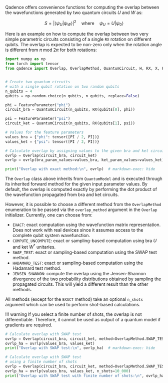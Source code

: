Qadence offers convenience functions for computing the overlap between the
wavefunctions generated by two quantum circuits $U$ and $W$ as:

$$
S = |\langle \psi_U | \psi_W \rangle|^2 \quad \textrm{where} \quad \psi_U = U|\psi_0\rangle
$$

Here is an example on how to compute the overlap between two very simple parametric circuits
consisting of a single `RX` rotation on different qubits. The overlap is expected to be
non-zero only when the rotation angle is different from $\pi \; \textrm{mod}\; 2\pi$ for both rotations:

```python exec="on" source="material-block" result="json" session="overlap"
import numpy as np
from torch import tensor
from qadence import Overlap, OverlapMethod, QuantumCircuit, H, RX, X, FeatureParameter, hea, PI


# Create two quantum circuits
# with a single qubit rotation on two random qubits
n_qubits = 4
qubits = np.random.choice(n_qubits, n_qubits, replace=False)

phi = FeatureParameter("phi")
circuit_bra = QuantumCircuit(n_qubits, RX(qubits[0], phi))

psi = FeatureParameter("psi")
circuit_ket = QuantumCircuit(n_qubits, RX(qubits[1], psi))

# Values for the feature parameters
values_bra = {"phi": tensor([PI / 2, PI])}
values_ket = {"psi": tensor([PI / 2, PI])}

# Calculate overlap by assigning values to the given bra and ket circuits
ovrlp = Overlap(circuit_bra, circuit_ket)
ovrlp = ovrlp(bra_param_values=values_bra, ket_param_values=values_ket)

print("Overlap with exact method:\n", ovrlp)  # markdown-exec: hide
```

The `Overlap` class above inherits from `QuantumModel` and is executed through its inherited forward method
for the given input parameter values. By default,
the overlap is computed exactly by performing the dot product of the wavefunction propagated
from bra and ket circuits.

However, it is possible to choose a different method from the `OverlapMethod` enumeration
to be passed via the `overlap_method` argument in the `Overlap` initializer.
Currently, one can choose from:

* `EXACT`: exact computation using the wavefunction matrix representation. Does not work with real devices since it assumes access to the complete qubit system wavefunction.
* `COMPUTE_UNCOMPUTE`: exact or sampling-based computation using bra $U$ and ket $W^{\dagger}$ unitaries.
* `SWAP_TEST`: exact or sampling-based computation using the SWAP test method.
* `HADAMARD_TEST`: exact or sampling-based computation using the Hadamard test method.
* `JENSEN_SHANNON`: compute the overlap using the Jensen-Shannon divergence of the two
probability distributions obtained by sampling the propagated circuits. This will yield a different
result than the other methods.

All methods (except for the `EXACT` method) take an optional `n_shots` argument which can be used
to perform shot-based calculations.

!!! warning
    If you select a finite number of shots, the overlap is not differentiable. Therefore,
    it cannot be used as output of a quantum model if gradients are required.

```python exec="on" source="material-block" result="json" session="overlap"
# Calculate overlap with SWAP test
ovrlp = Overlap(circuit_bra, circuit_ket, method=OverlapMethod.SWAP_TEST)
ovrlp_ha = ovrlp(values_bra, values_ket)
print("Overlap with SWAP test:\n", ovrlp_ha)  # markdown-exec: hide

# Calculate overlap with SWAP test
# using a finite number of shots
ovrlp = Overlap(circuit_bra, circuit_ket, method=OverlapMethod.SWAP_TEST)
ovrlp_ha = ovrlp(values_bra, values_ket, n_shots=10_000)
print("Overlap with SWAP test with finite number of shots:\n", ovrlp_ha)  # markdown-exec: hide
```
